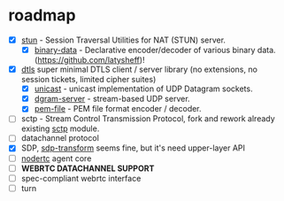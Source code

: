 # roadmap

* [x] [stun](https://www.npmjs.com/package/stun) - Session Traversal Utilities for NAT (STUN) server.
  * [x] [binary-data](https://www.npmjs.com/package/binary-data) - Declarative encoder/decoder of various binary data.
(https://github.com/latysheff)!
* [x] [dtls](https://www.npmjs.com/package/@nodertc/dtls) super minimal DTLS client / server library (no extensions, no session tickets, limited cipher suites)
  * [x] [unicast](https://npmjs.org/package/unicast) - unicast implementation of UDP Datagram sockets.
  * [x] [dgram-server](https://npmjs.org/package/dgram-server) - stream-based UDP server.
  * [x] [pem-file](https://npmjs.org/package/pem-file) - PEM file format encoder / decoder.
* [ ] sctp - Stream Control Transmission Protocol, fork and rework already existing [sctp](https://www.npmjs.com/package/sctp) module.
* [ ] datachannel protocol
* [x] SDP, [sdp-transform](https://www.npmjs.com/package/sdp-transform) seems fine, but it's need upper-layer API
* [ ] [nodertc](https://github.com/nodertc/nodertc) agent core
* [ ] **WEBRTC DATACHANNEL SUPPORT**
* [ ] spec-compliant webrtc interface
* [ ] turn
